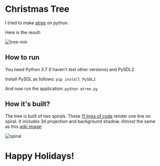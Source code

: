 # Christmas Tree

I tried to make [atree](https://github.com/anvaka/atree) on python.

Here is the result:

![tree-min](https://user-images.githubusercontent.com/4660466/71492981-5026a180-285d-11ea-80b6-e637244b2044.png)

## How to run

You need Python 3.7 (I haven't test other versions) and PySDL2

Install PySDL as follows: `pip install PySDL2`

And now run the application: `python atree.py`

## How it's built?

The tree is built of two spirals. These [11 lines of code](https://github.com/anvaka/atree/blob/2937249242a0204929aca45cdb8b937cfb5af3e5/index.js#L86-L97) render one line on spiral. It includes 3d projection and background shadow. _Almost_ the same as this [wiki image](http://en.wikipedia.org/wiki/File:ComplexSinInATimeAxe.gif):

![spiral](http://upload.wikimedia.org/wikipedia/commons/a/a5/ComplexSinInATimeAxe.gif)

# Happy Holidays!
